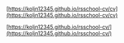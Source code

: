 [https://koljn12345.github.io/rsschool-cv/cv](https://koljn12345.github.io/rsschool-cv/cv)

[https://koljn12345.github.io/rsschool-cv/](https://koljn12345.github.io/rsschool-cv/)